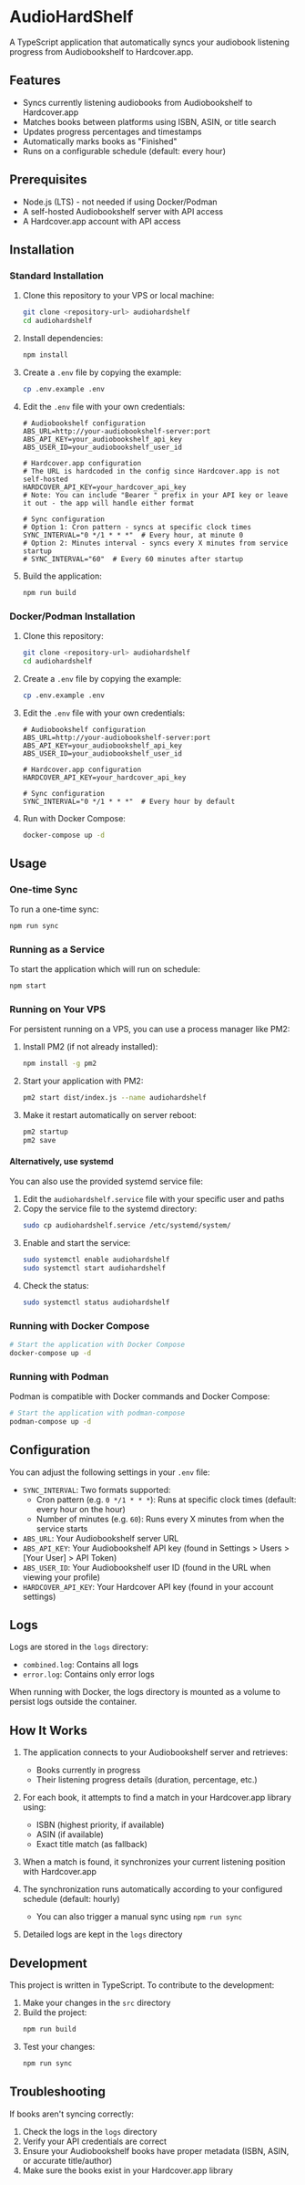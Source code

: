# AudioHardShelf

A TypeScript application that automatically syncs your audiobook listening progress from Audiobookshelf to Hardcover.app.

## Features

- Syncs currently listening audiobooks from Audiobookshelf to Hardcover.app
- Matches books between platforms using ISBN, ASIN, or title search
- Updates progress percentages and timestamps
- Automatically marks books as "Finished"
- Runs on a configurable schedule (default: every hour)

## Prerequisites

- Node.js (LTS) - not needed if using Docker/Podman
- A self-hosted Audiobookshelf server with API access
- A Hardcover.app account with API access

## Installation

### Standard Installation

1. Clone this repository to your VPS or local machine:
   ```bash
   git clone <repository-url> audiohardshelf
   cd audiohardshelf
   ```

2. Install dependencies:
   ```bash
   npm install
   ```

3. Create a `.env` file by copying the example:
   ```bash
   cp .env.example .env
   ```

4. Edit the `.env` file with your own credentials:
   ```
   # Audiobookshelf configuration
   ABS_URL=http://your-audiobookshelf-server:port
   ABS_API_KEY=your_audiobookshelf_api_key
   ABS_USER_ID=your_audiobookshelf_user_id

   # Hardcover.app configuration
   # The URL is hardcoded in the config since Hardcover.app is not self-hosted
   HARDCOVER_API_KEY=your_hardcover_api_key
   # Note: You can include "Bearer " prefix in your API key or leave it out - the app will handle either format

   # Sync configuration
   # Option 1: Cron pattern - syncs at specific clock times
   SYNC_INTERVAL="0 */1 * * *"  # Every hour, at minute 0
   # Option 2: Minutes interval - syncs every X minutes from service startup
   # SYNC_INTERVAL="60"  # Every 60 minutes after startup
   ```

5. Build the application:
   ```bash
   npm run build
   ```

### Docker/Podman Installation

1. Clone this repository:
   ```bash
   git clone <repository-url> audiohardshelf
   cd audiohardshelf
   ```

2. Create a `.env` file by copying the example:
   ```bash
   cp .env.example .env
   ```
   
3. Edit the `.env` file with your own credentials:
   ```
   # Audiobookshelf configuration
   ABS_URL=http://your-audiobookshelf-server:port
   ABS_API_KEY=your_audiobookshelf_api_key
   ABS_USER_ID=your_audiobookshelf_user_id

   # Hardcover.app configuration
   HARDCOVER_API_KEY=your_hardcover_api_key
   
   # Sync configuration
   SYNC_INTERVAL="0 */1 * * *"  # Every hour by default
   ```

4. Run with Docker Compose:
   ```bash
   docker-compose up -d
   ```

## Usage

### One-time Sync

To run a one-time sync:

```bash
npm run sync
```

### Running as a Service

To start the application which will run on schedule:

```bash
npm start
```

### Running on Your VPS

For persistent running on a VPS, you can use a process manager like PM2:

1. Install PM2 (if not already installed):
   ```bash
   npm install -g pm2
   ```

2. Start your application with PM2:
   ```bash
   pm2 start dist/index.js --name audiohardshelf
   ```

3. Make it restart automatically on server reboot:
   ```bash
   pm2 startup
   pm2 save
   ```

#### Alternatively, use systemd

You can also use the provided systemd service file:

1. Edit the `audiohardshelf.service` file with your specific user and paths
2. Copy the service file to the systemd directory:
   ```bash
   sudo cp audiohardshelf.service /etc/systemd/system/
   ```
3. Enable and start the service:
   ```bash
   sudo systemctl enable audiohardshelf
   sudo systemctl start audiohardshelf
   ```
4. Check the status:
   ```bash
   sudo systemctl status audiohardshelf
   ```

### Running with Docker Compose

```bash
# Start the application with Docker Compose
docker-compose up -d
```

### Running with Podman

Podman is compatible with Docker commands and Docker Compose:

```bash
# Start the application with podman-compose
podman-compose up -d
```

## Configuration

You can adjust the following settings in your `.env` file:

- `SYNC_INTERVAL`: Two formats supported:
  - Cron pattern (e.g. `0 */1 * * *`): Runs at specific clock times (default: every hour on the hour)
  - Number of minutes (e.g. `60`): Runs every X minutes from when the service starts
- `ABS_URL`: Your Audiobookshelf server URL
- `ABS_API_KEY`: Your Audiobookshelf API key (found in Settings > Users > [Your User] > API Token)
- `ABS_USER_ID`: Your Audiobookshelf user ID (found in the URL when viewing your profile)
- `HARDCOVER_API_KEY`: Your Hardcover API key (found in your account settings)

## Logs

Logs are stored in the `logs` directory:
- `combined.log`: Contains all logs
- `error.log`: Contains only error logs

When running with Docker, the logs directory is mounted as a volume to persist logs outside the container.

## How It Works

1. The application connects to your Audiobookshelf server and retrieves:
   - Books currently in progress
   - Their listening progress details (duration, percentage, etc.)

2. For each book, it attempts to find a match in your Hardcover.app library using:
   - ISBN (highest priority, if available)
   - ASIN (if available)
   - Exact title match (as fallback)

3. When a match is found, it synchronizes your current listening position with Hardcover.app

4. The synchronization runs automatically according to your configured schedule (default: hourly)
   - You can also trigger a manual sync using `npm run sync`

5. Detailed logs are kept in the `logs` directory

## Development

This project is written in TypeScript. To contribute to the development:

1. Make your changes in the `src` directory
2. Build the project:
   ```bash
   npm run build
   ```
3. Test your changes:
   ```bash
   npm run sync
   ```

## Troubleshooting

If books aren't syncing correctly:

1. Check the logs in the `logs` directory
2. Verify your API credentials are correct
3. Ensure your Audiobookshelf books have proper metadata (ISBN, ASIN, or accurate title/author)
4. Make sure the books exist in your Hardcover.app library
